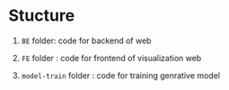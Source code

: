 # Stucture

1. `BE` folder: code for backend of web


2. `FE` folder : code for frontend of visualization web


3. `model-train` folder : code for training genrative model